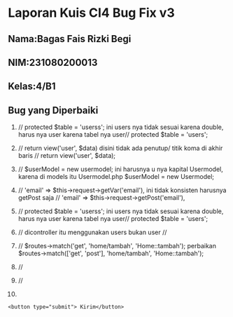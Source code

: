 # Laporan Kuis CI4 Bug Fix v3

## Nama:Bagas Fais Rizki Begi
## NIM:231080200013
## Kelas:4/B1

## Bug yang Diperbaiki

1.  // protected $table = 'userss'; ini users nya tidak sesuai karena double, harus nya user karena tabel nya user//
    protected $table = 'users'; 

2.  // return view('user', $data) disini tidak ada penutup/ titik koma di akhir baris //
        return view('user', $data);

3.  // $userModel = new usermodel; ini harusnya u nya kapital Usermodel, karena di models itu Usermodel.php
        $userModel = new Usermodel; 

4. // 'email' => $this->request->getVar('email'), ini tidak konsisten harusnya getPost saja //
       'email' => $this->request->getPost('email'),

5. // protected $table = 'userss'; ini users nya tidak sesuai karena double, harus nya user karena tabel nya user//
        protected $table = 'users'; 

6. // <?php foreach($user as $u): ?> dicontroller itu menggunakan users bukan user //    
        <?php foreach($users as $u): ?>

7. // $routes->match('get', 'home/tambah', 'Home::tambah'); perbaikan
    $routes->match(['get', 'post'], 'home/tambah', 'Home::tambah');

8. // <!--   <input type="text" name="namaa"><br> name inputnya salah dicontrollernya itu nama bukan namaa  -->
    <!-- <input type="text" name="nama"><br> -->
9. // <!-- // <input type="text" name="nama" required><br> tambahan, lebih baik tambahkan required agar form tidak boleh kosong -->

10.   <!-- <button>Kirim</button> menambahkan type submit -->
    <button type="submit"> Kirim</button>
